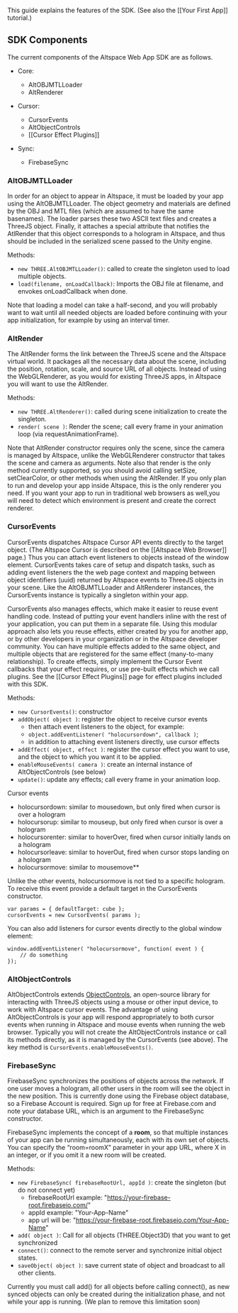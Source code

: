 This guide explains the features of the SDK.  (See also the [[Your First App]] tutorial.)

## SDK Components
The current components of the Altspace Web App SDK are as follows. 

* Core: 
  * AltOBJMTLLoader
  * AltRenderer
* Cursor: 
  * CursorEvents
  * AltObjectControls
  * [[Cursor Effect Plugins]]

* Sync: 
  * FirebaseSync


### AltOBJMTLLoader
In order for an object to appear in Altspace, it must be loaded by your app using the AltOBJMTLLoader.  The object geometry and materials are defined by the OBJ and MTL files (which are assumed to have the same basenames).  The loader parses these two ASCII text files and creates a ThreeJS object.  Finally, it attaches a special attribute  that notifies the AtlRender that this object corresponds to a hologram in Altspace, and thus should be included in the serialized scene passed to the Unity engine.  

Methods:
* `new THREE.AltOBJMTLLoader()`: called to create the singleton used to load multiple objects.
* `load(filename, onLoadCallback)`: Imports the OBJ file at filename, and envokes onLoadCallback when done.

Note that loading a model can take a half-second, and you will probably want to wait until all needed objects are loaded before continuing with your app initialization, for example by using an interval timer.

### AltRender
The AltRender forms the link between the ThreeJS scene and the Altspace virtual world.  It packages all the necessary data about the scene, including the position, rotation, scale, and source URL of all objects.  Instead of using the WebGLRenderer, as you would for existing ThreeJS apps, in Altspace you will want to use the AltRender.  

Methods:
* `new THREE.AltRenderer()`: called during scene initialization to create the singleton.
* `render( scene )`: Render the scene; call every frame in your animation loop (via requestAnimationFrame).

Note that AltRender constructor requires only the scene, since the camera is managed by Altspace, unlike the WebGLRenderer constructor that takes the scene and camera as arguments.   Note also that render is the only method currently supported, so you should avoid calling setSize, setClearColor, or other methods when using the AltRender.  If you only plan to run and develop your app inside Altspace, this is the only renderer you need. If you want your app to run in traditional web browsers as well,you will need to detect which environment is present and create the correct renderer.  

### CursorEvents
CursorEvents dispatches Altspace Cursor API events directly to the target object. (The Altspace Cursor is described on the [[Altspace Web Browser]] page.)  Thus you can attach event listeners to objects instead of the window element.  CursorEvents takes care of setup and dispatch tasks, such as adding event listeners the the web page context and mapping between object identifiers (uuid) returned by Altspace events to ThreeJS objects in your scene. Like the AltOBJMTLLoader and AltRenderer instances, the CursorEvents instance is typically a singleton within your app.

CursorEvents also manages effects, which make it easier to reuse event handling code.  Instead of putting your event handlers inline with the rest of your application, you can put them in a separate file.  Using this modular approach also lets you reuse effects, either created by you for another app, or by other developers in your organization or in the Altspace developer community. You can have multiple effects added to the same object, and multiple objects that are registered for the same effect (many-to-many relationship).  To create effects, simply implement the Cursor Event callbacks that your effect requires, or use pre-built effects which we call plugins. See the [[Cursor Effect Plugins]] page for effect plugins included with this SDK.

Methods:
* `new CursorEvents()`: constructor
* `addObject( object )`: register the object to receive cursor events
    * then attach event listeners to the object, for example:
    * `object.addEventListener( "holocursordown", callback )`;
    * in addition to attaching event listeners directly, use cursor effects
* `addEffect( object, effect )`: register the cursor effect you want to use, and the object to which you want it to be applied.  
* `enableMouseEvents( camera )`: create an internal instance of AltObjectControls (see below)
* `update()`: update any effects; call every frame in your animation loop.

Cursor events
* holocursordown: similar to mousedown, but only fired when cursor is over a hologram
* holocursorup: similar to mouseup, but only fired when cursor is over a hologram
* holocursorenter: similar to hoverOver, fired when cursor initially lands on a hologram
* holocursorleave: similar to hoverOut, fired when cursor stops landing on a hologram
* holocursormove: similar to mousemove**

Unlike the other events, holocursormove is not tied to a specific hologram.  To receive this event provide a default target in the CursorEvents constructor. 
```
var params = { defaultTarget: cube };
cursorEvents = new CursorEvents( params );
```
You can also add listeners for cursor events directly to the global window element:
```
window.addEventListener( "holocursormove", function( event ) {
    // do something
});
```


### AltObjectControls
AltObjectControls extends [ObjectControls], an open-source library for interacting with ThreeJS objects using a mouse or other input device, to work with Altspace cursor events. The advantage of using AltObjectControls is your app will respond appropriately to both cursor events when running in Altspace and mouse events when running the web browser.  Typically you will not create the AltObjectControls instance or call its methods directly, as it is managed by the CursorEvents (see above). The key method is `CursorEvents.enableMouseEvents()`. 

### FirebaseSync
FirebaseSync synchronizes the positions of objects across the network. If one user moves a hologram, all other users in the room will see the object in the new position. This is currently done using the Firebase object database, so a  Firebase Account is required.  Sign up for free at Firebase.com and note your database URL, which is an argument to the FirebaseSync constructor.  

FirebaseSync implements the concept of a **room**, so that multiple instances of your app can be running simultaneously, each with its own set of objects.  You can specify the “room=roomX” parameter in your app URL, where X in an integer, or if you omit it a new room will be created.

Methods:
* `new FirebaseSync( firebaseRootUrl, appId )`: create the singleton (but do not connect yet)
    * firebaseRootUrl example: "https://your-firebase-root.firebaseio.com/"
    * appId example: "Your-App-Name"
    * app url will be: "https://your-firebase-root.firebaseio.com/Your-App-Name"
* `add( object )`: Call for all objects (THREE.Object3D) that you want to get synchronized
* `connect()`: connect to the remote server and synchronize initial object states.  
* `saveObject( object )`: save current state of object and broadcast to all other clients.

Currently you must call add() for all objects before calling connect(), as new synced objects can only be created during the initialization phase, and not while your app is running.  (We plan to remove this limitation soon)


[Repo README]: https://github.com/AltspaceVR/AltspaceSDK
[ObjectControls]: https://github.com/cabbibo/ObjectControls
[DragPlaneEffect]: ../../src/DragPlaneEffect.js